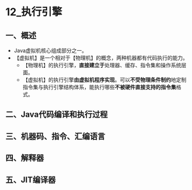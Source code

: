 # 12_执行引擎

## 一、概述

* Java虚拟机核心组成部分之一。
* 【虚拟机】是一个相对于【物理机】的概念，两种机器都有代码执行的能力。
  * 【物理机】的执行引擎，**直接建立于**处理器、缓存、指令集和操作系统层面。
  * 【虚拟机】的执行引擎**由虚拟机程序实现**。可以**不受物理条件制约**地定制指令集与执行引擎结构体系，能执行哪些**不被硬件直接支持的指令集**格式。

## 二、Java代码编译和执行过程

## 三、机器码、指令、汇编语言

## 四、解释器

## 五、JIT编译器

